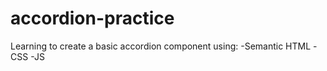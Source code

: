# accordion-practice

Learning to create a basic accordion component using:
-Semantic HTML
-CSS
-JS
